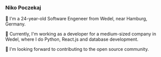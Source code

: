 ###  Niko Poczekaj 

🌱 I'm a 24-year-old Software Engeneer from Wedel, near Hamburg, Germany.

🔭 Currently, I'm working as a developer for a medium-sized company in Wedel, where I do Python, React.js and database development.

👯 I'm looking forward to contributing to the open source community.
<!--
**nikolaspoczekaj/nikolaspoczekaj** is a ✨ _special_ ✨ repository because its `README.md` (this file) appears on your GitHub profile.

Here are some ideas to get you started:

- 🔭 I’m currently working on ...
- 🌱 I’m currently learning ...
- 👯 I’m looking to collaborate on ...
- 🤔 I’m looking for help with ...
- 💬 Ask me about ...
- 📫 How to reach me: ...
- 😄 Pronouns: ...
- ⚡ Fun fact: ...
-->
